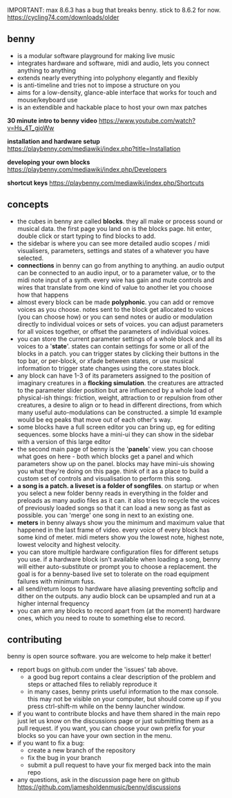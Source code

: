 IMPORTANT: max 8.6.3 has a bug that breaks benny. stick to 8.6.2 for now. https://cycling74.com/downloads/older

benny
-----

- is a modular software playground for making live music
- integrates hardware and software, midi and audio, lets you connect anything to anything
- extends nearly everything into polyphony elegantly and flexibly
- is anti-timeline and tries not to impose a structure on you
- aims for a low-density, glance-able interface that works for touch and mouse/keyboard use
- is an extendible and hackable place to host your own max patches

**30 minute intro to benny video** https://www.youtube.com/watch?v=Hs_4T_gjoWw

**installation and hardware setup** https://playbenny.com/mediawiki/index.php?title=Installation

**developing your own blocks** https://playbenny.com/mediawiki/index.php/Developers

**shortcut keys** https://playbenny.com/mediawiki/index.php/Shortcuts

concepts
--------

- the cubes in benny are called **blocks**. they all make or process sound or musical data. the first page you land on is the blocks page. hit enter, double click or start typing to find blocks to add.
- the sidebar is where you can see more detailed audio scopes / midi visualisers, parameters, settings and states of a whatever you have selected.
- **connections** in benny can go from anything to anything. an audio output can be connected to an audio input, or to a parameter value, or to the midi note input of a synth. every wire has gain and mute controls and wires that translate from one kind of value to another let you choose how that happens
- almost every block can be made **polyphonic**. you can add or remove voices as you choose. notes sent to the block get allocated to voices (you can choose how) or you can send notes or audio or modulation directly to individual voices or sets of voices. you can adjust parameters for all voices together, or offset the parameters of individual voices.
- you can store the current parameter settings of a whole block and all its voices to a '**state**'. states can contain settings for some or all of the blocks in a patch. you can trigger states by clicking their buttons in the top bar, or per-block, or xfade between states, or use musical information to trigger state changes using the core.states block.
- any block can have 1-3 of its parameters assigned to the position of imaginary creatures in a **flocking simulation**. the creatures are attracted to the parameter slider position but are influenced by a whole load of physical-ish things: friction, weight, attraction to or repulsion from other creatures, a desire to align or to head in different directions, from which many useful auto-modulations can be constructed. a simple 1d example would be eq peaks that move out of each other's way.
- some blocks have a full screen editor you can bring up, eg for editing sequences. some blocks have a mini-ui they can show in the sidebar with a version of this large editor
- the second main page of benny is the '**panels**' view. you can choose what goes on here - both which blocks get a panel and which parameters show up on the panel. blocks may have mini-uis showing you what they're doing on this page. think of it as a place to build a custom set of controls and visualisation to perform this song.
- **a song is a patch. a liveset is a folder of songfiles**. on startup or when you select a new folder benny reads in everything in the folder and preloads as many audio files as it can. it also tries to recycle the voices of previously loaded songs so that it can load a new song as fast as possible. you can 'merge' one song in next to an existing one.
- **meters** in benny always show you the minimum and maximum value that happened in the last frame of video. every voice of every block has some kind of meter. midi meters show you the lowest note, highest note, lowest velocity and highest velocity.
- you can store multiple hardware configuration files for different setups you use. if a hardware block isn't available when loading a song, benny will either auto-substitute or prompt you to choose a replacement. the goal is for a benny-based live set to tolerate on the road equipment failures with minimum fuss.
- all send/return loops to hardware have aliasing preventing softclip and dither on the outputs. any audio block can be upsampled and run at a higher internal frequency
- you can arm any blocks to record apart from (at the moment) hardware ones, which you need to route to something else to record.

contributing
------------

benny is open source software. you are welcome to help make it better! 

- report bugs on github.com under the 'issues' tab above.
  - a good bug report contains a clear description of the problem and steps or attached files to reliably reproduce it
  - in many cases, benny prints useful information to the max console. this may not be visible on your computer, but should come up if you press ctrl-shift-m while on the benny launcher window.
- if you want to contribute blocks and have them shared in the main repo just let us know on the discussions page or just submitting them as a pull request. if you want, you can choose your own prefix for your blocks so you can have your own section in the menu.
- if you want to fix a bug:
  - create a new branch of the repository
  - fix the bug in your branch
  - submit a pull request to have your fix merged back into the main repo
- any questions, ask in the discussion page here on github https://github.com/jamesholdenmusic/benny/discussions
